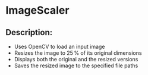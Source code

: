 # ImageScaler

## Description:
- Uses OpenCV to load an input image
- Resizes the image to 25 % of its original dimensions
- Displays both the original and the resized versions
- Saves the resized image to the specified file paths